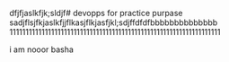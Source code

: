 dfjfjaslkfjk;sldjf# devopps
for practice purpase
sadjflsjfkjaslkfjjflkasjflkjasfjkl;sdjffdfdfbbbbbbbbbbbbbb
111111111111111111111111111111111111111111111111111111111111111111




i am nooor basha